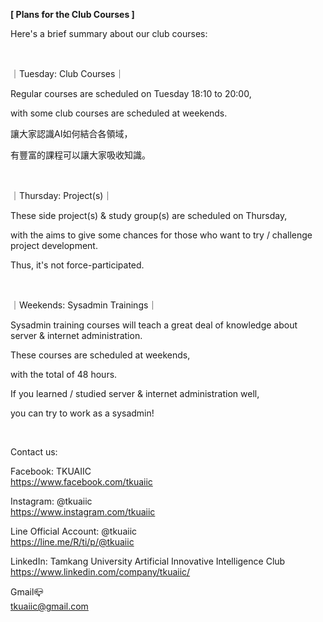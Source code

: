 **[ Plans for the Club Courses ]**

Here's a brief summary about our club courses:

&nbsp;

｜Tuesday: Club Courses｜

Regular courses are scheduled on Tuesday 18:10 to 20:00,

with some club courses are scheduled at weekends.

讓大家認識AI如何結合各領域，

有豐富的課程可以讓大家吸收知識。

&nbsp;

｜Thursday: Project(s)｜

These side project(s) & study group(s) are scheduled on Thursday,

with the aims to give some chances for those who want to try / challenge project development.

Thus, it's not force-participated.

&nbsp;

｜Weekends: Sysadmin Trainings｜

Sysadmin training courses will teach a great deal of knowledge about server & internet administration.

These courses are scheduled at weekends,

with the total of 48 hours.

If you learned / studied server & internet administration well,

you can try to work as a sysadmin!

&nbsp;

Contact us:

Facebook: TKUAIIC <br />https://www.facebook.com/tkuaiic

Instagram: @tkuaiic <br />https://www.instagram.com/tkuaiic

Line Official Account: @tkuaiic <br />https://line.me/R/ti/p/@tkuaiic

LinkedIn: Tamkang University Artificial Innovative Intelligence Club <br />https://www.linkedin.com/company/tkuaiic/

Gmail📪 <br />tkuaiic@gmail.com
